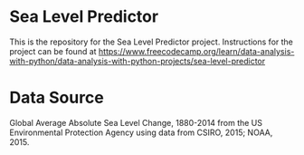 # Sea Level Predictor

This is the repository for the Sea Level Predictor project. Instructions for the project can be found at https://www.freecodecamp.org/learn/data-analysis-with-python/data-analysis-with-python-projects/sea-level-predictor

# Data Source

Global Average Absolute Sea Level Change, 1880-2014 from the US Environmental Protection Agency using data from CSIRO, 2015; NOAA, 2015.
